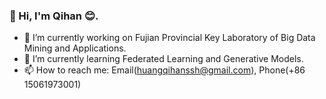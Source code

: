 <!-- ### Hi there 👋 -->

<!--
**huangqihanssh/huangqihanssh** is a ✨ _special_ ✨ repository because its `README.md` (this file) appears on your GitHub profile.

Here are some ideas to get you started:

- 🔭 I’m currently working on ...
- 🌱 I’m currently learning ...
- 👯 I’m looking to collaborate on ...
- 🤔 I’m looking for help with ...
- 💬 Ask me about ...
- 📫 How to reach me: ...
- 😄 Pronouns: ...
- ⚡ Fun fact: ...
-->

### 👋 Hi, I'm Qihan 😊. 

- 🔭 I’m currently working on Fujian Provincial Key Laboratory of Big Data Mining and Applications.
- 🌱 I’m currently learning Federated Learning and Generative Models.
- 📫 How to reach me: Email(huangqihanssh@gmail.com), Phone(+86 15061973001)
